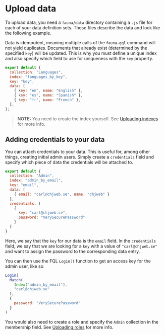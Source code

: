# Upload data

To upload data, you need a `fauna/data` directory containing a `.js` file for each of your data definition sets. These files describe the data and look like the following example.

Data is idempotent, meaning multiple calls of the `fauna-gql` command will not yield duplicates. Documents that already exist (determined by the specified `key`) will be updated. This is why you must define a unique index and also specify which field to use for uniqueness with the `key` property.

```js
export default {
  collection: "Languages",
  index: "languages_by_key",
  key: "key",
  data: [
    { key: "en", name: "English" },
    { key: "es", name: "Spanish" },
    { key: "fr", name: "French" },
  ],
};

```

> **NOTE:** You need to create the index yourself. See [Uploading indexes](#uploading-indexes) for more info.

## Adding credentials to your data

You can attach credentials to your data. This is useful for, among other things, creating initial admin users. Simply create a `credentials` field and specify which piece of data the credentials will be attached to.

```js
export default {
  collection: "Admin",
  index: "admin_by_email",
  key: "email",
  data: [
    { email: "carl@chjweb.se", name: "chjweb" }
  ],
  credentials: [
    { 
      key: "carl@chjweb.se", 
      password: "VerySecurePassword" 
    }
  ]
}
```

Here, we say that the `key` for our data is the `email` field. In the `credentials` field, we say that we are looking for a `key` with a value of `"carl@chjweb.se"` and want to assign the password to the corresponding data entry.

You can then use the FQL `Login()` function to get an access key for the admin user, like so:

```js
Login(
  Match(
    Index("admin_by_email"), 
    "carl@chjweb.se"
  ), 
  { 
    password: "VerySecurePassword" 
  }
)
```

You would also need to create a role and specify the `Admin` collection in the membership field. See [Uploading roles](#uploading-roles) for more info.